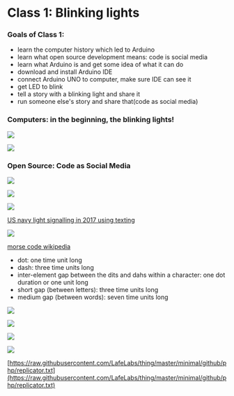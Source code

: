 
# Class 1: Blinking lights

### Goals of Class 1:

 - learn the computer history which led to Arduino
 - learn what open source development means: code is social media
 - learn what Arduino is and get some idea of what it can do
 - download and install Arduino IDE
 - connect Arduino UNO to computer, make sure IDE can see it
 - get LED to blink
 - tell a story with a blinking light and share it
 - run someone else's story and share that(code as social media)

### Computers: in the beginning, the blinking lights!

![](images/altair1.jpg)

![](images/altair2.jpg)

### Open Source: Code as Social Media


![](images/apple1.png)

![](images/apple2.png)

![](navy-morse-image.png)

[US navy light signalling in 2017 using texting](https://newatlas.com/us-navy-signal-lamps-fltc-texting/50523/)

![](images/International_Morse_Code.svg)

[morse code wikipedia](https://en.wikipedia.org/wiki/Morse_code)

   - dot: one time unit long
   - dash: three time units long
   - inter-element gap between the dits and dahs within a character: one dot duration or one unit long
   - short gap (between letters): three time units long
   - medium gap (between words): seven time units long

![](images/blank-ide-format.png)

![](images/find-blink.png)

![](images/blink0.png)

![](led-story.png)

[https://raw.githubusercontent.com/LafeLabs/thing/master/minimal/github/php/replicator.txt](https://raw.githubusercontent.com/LafeLabs/thing/master/minimal/github/php/replicator.txt)
